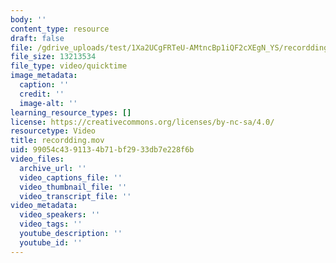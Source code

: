 ```yaml
---
body: ''
content_type: resource
draft: false
file: /gdrive_uploads/test/1Xa2UCgFRTeU-AMtncBp1iQF2cXEgN_YS/recordding.mov
file_size: 13213534
file_type: video/quicktime
image_metadata:
  caption: ''
  credit: ''
  image-alt: ''
learning_resource_types: []
license: https://creativecommons.org/licenses/by-nc-sa/4.0/
resourcetype: Video
title: recordding.mov
uid: 99054c43-9113-4b71-bf29-33db7e228f6b
video_files:
  archive_url: ''
  video_captions_file: ''
  video_thumbnail_file: ''
  video_transcript_file: ''
video_metadata:
  video_speakers: ''
  video_tags: ''
  youtube_description: ''
  youtube_id: ''
---
```

